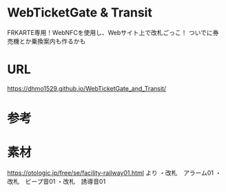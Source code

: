 # WebTicketGate & Transit
FRKARTE専用！WebNFCを使用し、Webサイト上で改札ごっこ！
ついでに券売機とか乗換案内も作るかも

# URL
https://dhmo1529.github.io/WebTicketGate_and_Transit/

# 参考

# 素材
https://otologic.jp/free/se/facility-railway01.html より
・改札　アラーム01
・改札　ビープ音01
・改札　誘導音01
